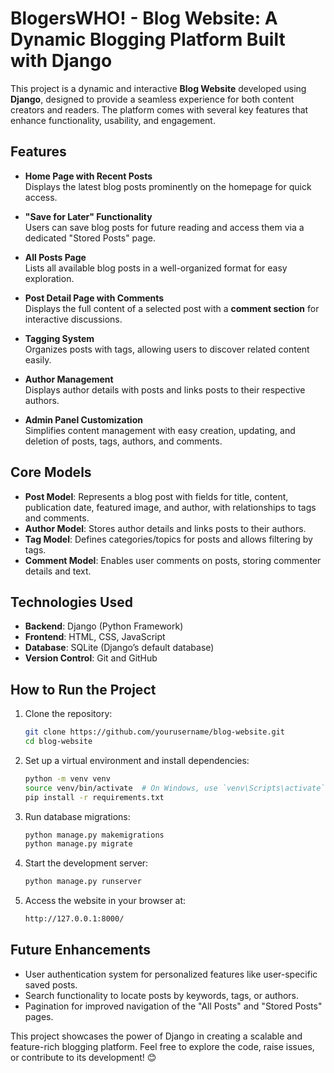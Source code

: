 # BlogersWHO! - Blog Website: A Dynamic Blogging Platform Built with Django

This project is a dynamic and interactive **Blog Website** developed using **Django**, designed to provide a seamless experience for both content creators and readers. The platform comes with several key features that enhance functionality, usability, and engagement.

## Features

- **Home Page with Recent Posts**  
  Displays the latest blog posts prominently on the homepage for quick access.
  

- **"Save for Later" Functionality**  
  Users can save blog posts for future reading and access them via a dedicated "Stored Posts" page.

- **All Posts Page**  
  Lists all available blog posts in a well-organized format for easy exploration.

- **Post Detail Page with Comments**  
  Displays the full content of a selected post with a **comment section** for interactive discussions.

- **Tagging System**  
  Organizes posts with tags, allowing users to discover related content easily.

- **Author Management**  
  Displays author details with posts and links posts to their respective authors.

- **Admin Panel Customization**  
  Simplifies content management with easy creation, updating, and deletion of posts, tags, authors, and comments.

## Core Models

- **Post Model**: Represents a blog post with fields for title, content, publication date, featured image, and author, with relationships to tags and comments.
- **Author Model**: Stores author details and links posts to their authors.
- **Tag Model**: Defines categories/topics for posts and allows filtering by tags.
- **Comment Model**: Enables user comments on posts, storing commenter details and text.

## Technologies Used

- **Backend**: Django (Python Framework)
- **Frontend**: HTML, CSS, JavaScript
- **Database**: SQLite (Django’s default database)
- **Version Control**: Git and GitHub

## How to Run the Project

1. Clone the repository:  
   ```bash
   git clone https://github.com/yourusername/blog-website.git
   cd blog-website

2. Set up a virtual environment and install dependencies:

    ```bash
    python -m venv venv
    source venv/bin/activate  # On Windows, use `venv\Scripts\activate`
    pip install -r requirements.txt

3. Run database migrations:

    ```bash
    python manage.py makemigrations
    python manage.py migrate

4. Start the development server:

    ```bash
    python manage.py runserver

5. Access the website in your browser at:
    ```bash
    http://127.0.0.1:8000/

## Future Enhancements
- User authentication system for personalized features like user-specific saved posts.
- Search functionality to locate posts by keywords, tags, or authors.
- Pagination for improved navigation of the "All Posts" and "Stored Posts" pages.

This project showcases the power of Django in creating a scalable and feature-rich blogging platform. Feel free to explore the code, raise issues, or contribute to its development! 😊

